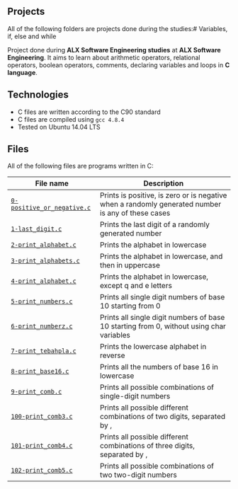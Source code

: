 ## Projects
All of the following folders are projects done during the studies:# Variables, if, else and while

Project done during **ALX Software Engineering studies** at **ALX Software Engineering**.
It aims to learn about arithmetic operators, relational operators, boolean operators, comments, declaring variables and loops in **C language**.

## Technologies
* C files are written according to the C90 standard
* C files are compiled using `gcc 4.8.4`
* Tested on Ubuntu 14.04 LTS

## Files
All of the following files are programs written in C:

| File name | Description |
| ------------ | ----------- |
| [`0-positive_or_negative.c`](https://github.com/Yemiluna/alx-low_level_programming/blob/main/0x01-variables_if_else_while/0-positive_or_negative.c) | Prints is positive, is zero or is negative when a randomly generated number is any of these cases |
| [`1-last_digit.c`](https://github.com/Yemiluna/alx-low_level_programming/blob/main/0x01-variables_if_else_while/1-last_digit.c) | Prints the last digit of a randomly generated number |
| [`2-print_alphabet.c`](https://github.com/Yemiluna/alx-low_level_programming/blob/main/0x01-variables_if_else_while/2-print_alphabet.c) | Prints the alphabet in lowercase |
| [`3-print_alphabets.c`](https://github.com/Yemiluna/alx-low_level_programming/blob/main/0x01-variables_if_else_while/3-print_alphabet.c) | Prints the alphabet in lowercase, and then in uppercase |
| [`4-print_alphabet.c`](https://github.com/Yemiluna/alx-low_level_programming/blob/main/0x01-variables_if_else_while/4-print_alphabt.c) | Prints the alphabet in lowercase, except q and e letters |
| [`5-print_numbers.c`](https://github.com/Yemiluna/alx-low_level_programming/blob/main/0x01-variables_if_else_while/5-print_numbers.c) | Prints all single digit numbers of base 10 starting from 0 |
| [`6-print_numberz.c`](https://github.com/Yemiluna/alx-low_level_programming/blob/main/0x01-variables_if_else_while/6-print_numberz.c) | Prints all single digit numbers of base 10 starting from 0, without using char variables |
| [`7-print_tebahpla.c`](https://github.com/Yemiluna/alx-low_level_programming/blob/main/0x01-variables_if_else_while/7-print_tebahpla.c) | Prints the lowercase alphabet in reverse |
| [`8-print_base16.c`](https://github.com/Yemiluna/alx-low_level_programming/blob/main/0x01-variables_if_else_while/8-print_base16.c) | Prints all the numbers of base 16 in lowercase |
| [`9-print_comb.c`](https://github.com/Yemiluna/alx-low_level_programming/blob/main/0x01-variables_if_else_while/9-print_comb.c) | Prints all possible combinations of single-digit numbers |
| [`100-print_comb3.c`](https://github.com/Yemiluna/alx-low_level_programming/blob/main/0x01-variables_if_else_while/100-print_comb3.c) | Prints all possible different combinations of two digits, separated by , |
| [`101-print_comb4.c`](https://github.com/Yemiluna/alx-low_level_programming/blob/main/0x01-variables_if_else_while/101-print_comb4.c) | Prints all possible different combinations of three digits, separated by , |
| [`102-print_comb5.c`](https://github.com/Yemiluna/alx-low_level_programming/blob/main/0x01-variables_if_else_while/102-print_comb5.c) | Prints all possible combinations of two two-digit numbers |

